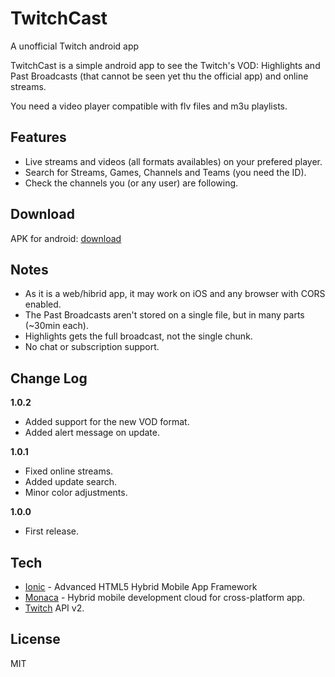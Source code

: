 TwitchCast
==
A unofficial Twitch android app

TwitchCast is a simple android app to see the Twitch's VOD: Highlights and Past Broadcasts (that cannot be seen yet thu the official app) and online streams.

You need a video player compatible with flv files and m3u playlists.

Features
--
* Live streams and videos (all formats availables) on your prefered player.
* Search for Streams, Games, Channels and Teams (you need the ID).
* Check the channels you (or any user) are following.

Download
--
APK for android: [download]

Notes
--
* As it is a web/hibrid app, it may work on iOS and any browser with CORS enabled.
* The Past Broadcasts aren't stored on a single file, but in many parts (~30min each).
* Highlights gets the full broadcast, not the single chunk.
* No chat or subscription support.

Change Log
--
 **1.0.2**
 
 - Added support for the new VOD format.
 - Added alert message on update.
 
 **1.0.1**

 - Fixed online streams.
 - Added update search.
 - Minor color adjustments.

**1.0.0**

 - First release.

Tech
--
* [Ionic] - Advanced HTML5 Hybrid Mobile App Framework
* [Monaca] - Hybrid mobile development cloud for cross-platform app. 
* [Twitch] API v2.

License
--
MIT

[ionic]:http://ionicframework.com//
[monaca]:http://monaca.mobi
[twitch]:https://github.com/justintv/twitch-api
[download]:https://mega.co.nz/#!BwIniLLD!bvNvsjRwKXnRbr__wY4KWP9OLzSmpqRAUAWcUK_bWjw
